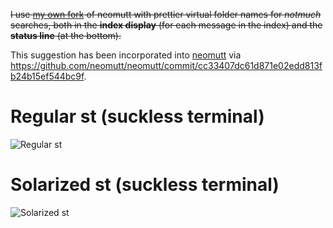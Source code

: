 ~~I use [my own
fork](https://github.com/lbrayner/neomutt/blob/nm_pretty/nm_pretty.md) of neomutt
with prettier virtual folder names for *notmuch* searches, both in the **index
display** (for each message in the index) and the **status line** (at the bottom).~~

This suggestion has been incorporated into [neomutt](https://github.com/neomutt/neomutt) via
<https://github.com/neomutt/neomutt/commit/cc33407dc61d871e02edd813fb24b15ef544bc9f>.

# Regular st (suckless terminal)

![Regular st](https://user-images.githubusercontent.com/5733531/87884641-031b4000-c9e6-11ea-8729-4900d406141b.png)

# Solarized st (suckless terminal)

![Solarized st](https://user-images.githubusercontent.com/5733531/87884539-35786d80-c9e5-11ea-8b4e-c0b0e32f8cde.png)
